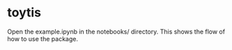 # toytis

Open the example.ipynb in the notebooks/ directory.
This shows the flow of how to use the package.

